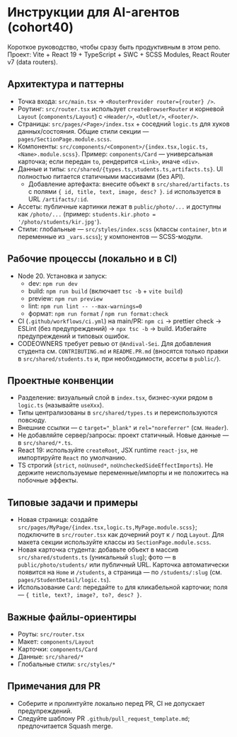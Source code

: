 # Инструкции для AI-агентов (cohort40)

Короткое руководство, чтобы сразу быть продуктивным в этом репо. Проект: Vite + React 19 + TypeScript + SWC + SCSS Modules, React Router v7 (data routers).

## Архитектура и паттерны

- Точка входа: `src/main.tsx` → `<RouterProvider router={router} />`.
- Роутинг: `src/router.tsx` использует `createBrowserRouter` и корневой `Layout` (`components/Layout`) c `<Header/>`, `<Outlet/>`, `<Footer/>`.
- Страницы: `src/pages/<Page>/index.tsx` + соседний `logic.ts` для хуков данных/состояния. Общие стили секции — `pages/SectionPage.module.scss`.
- Компоненты: `src/components/<Component>/{index.tsx,logic.ts,<Name>.module.scss}`. Пример: `components/Card` — универсальная карточка; если передан `to`, рендерится `<Link>`, иначе `<div>`.
- Данные и типы: `src/shared/{types.ts,students.ts,artifacts.ts}`. UI полностью питается статичными массивами (без API).
  - Добавление артефакта: внесите объект в `src/shared/artifacts.ts` c полями `{ id, title, text, image, desc? }`. `id` используется в URL `/artifacts/:id`.
- Ассеты: публичные картинки лежат в `public/photo/...` и доступны как `/photo/...` (пример: `students.kir.photo = '/photo/students/kir.jpg'`).
- Стили: глобальные — `src/styles/index.scss` (классы `container`, `btn` и переменные из `_vars.scss`); у компонентов — SCSS-модули.

## Рабочие процессы (локально и в CI)

- Node 20. Установка и запуск:
  - dev: `npm run dev`
  - build: `npm run build` (включает `tsc -b` + `vite build`)
  - preview: `npm run preview`
  - lint: `npm run lint -- --max-warnings=0`
  - формат: `npm run format` / `npm run format:check`
- CI (`.github/workflows/ci.yml`) на main/PR: `npm ci` → prettier check → ESLint (без предупреждений) → `npx tsc -b` → build. Избегайте предупреждений и типовых ошибок.
- CODEOWNERS требует ревью от `@Andival-Sei`. Для добавления студента см. `CONTRIBUTING.md` и `README.PR.md` (вносятся только правки в `src/shared/students.ts` и, при необходимости, ассеты в `public/`).

## Проектные конвенции

- Разделение: визуальный слой в `index.tsx`, бизнес-хуки рядом в `logic.ts` (называйте `useXxx`).
- Типы централизованы в `src/shared/types.ts` и переиспользуются повсюду.
- Внешние ссылки — с `target="_blank"` и `rel="noreferrer"` (см. `Header`).
- Не добавляйте сервер/запросы: проект статичный. Новые данные — в `src/shared/*.ts`.
- React 19: используйте `createRoot`, JSX runtime `react-jsx`, не импортируйте `React` по умолчанию.
- TS строгий (`strict`, `noUnused*`, `noUncheckedSideEffectImports`). Не держите неиспользуемые переменные/импорты и не положитесь на побочные эффекты.

## Типовые задачи и примеры

- Новая страница: создайте `src/pages/MyPage/{index.tsx,logic.ts,MyPage.module.scss}`; подключите в `src/router.tsx` как дочерний роут к `/` под `Layout`. Для макета секции используйте классы из `SectionPage.module.scss`.
- Новая карточка студента: добавьте объект в массив `src/shared/students.ts` (уникальный `slug`); фото — в `public/photo/students/` или публичный URL. Карточка автоматически появится на `Home` и `/students`, а страница — по `/students/:slug` (см. `pages/StudentDetail/logic.ts`).
- Использование `Card`: передайте `to` для кликабельной карточки; поля — `{ title, text?, image?, to?, desc? }`.

## Важные файлы-ориентиры

- Роуты: `src/router.tsx`
- Макет: `components/Layout`
- Карточки: `components/Card`
- Данные: `src/shared/*`
- Глобальные стили: `src/styles/*`

## Примечания для PR

- Соберите и пролинтуйте локально перед PR, CI не допускает предупреждений.
- Следуйте шаблону PR `.github/pull_request_template.md`; предпочитается Squash merge.
